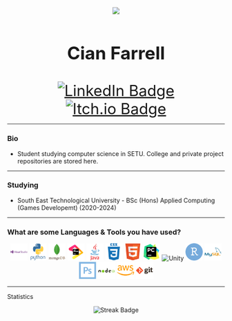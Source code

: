 <div id="header" style="font-size:35px" align="center">  
    <img src="https://media-exp1.licdn.com/dms/image/C4E16AQFrk76a0YZkpQ/profile-displaybackgroundimage-shrink_350_1400/0/1663160064037?e=1668643200&v=beta&t=ubheGAHrfJSKF1L0_T67Ppxajggr1-36cZmKyTDvecU"width="960"/>
    <h3> Cian Farrell </h3>
    <div id="badges" align="center">
        <a href="https://www.linkedin.com/in/cianfarrell02">
            <img src="https://img.shields.io/badge/LinkedIn-blue?style=for-the-badge&logo=linkedin&logoColor=white&theme=darcula" alt="LinkedIn Badge"/>
        </a>
      <a href="https://itch.io/profile/cfarrell">
                <img src="https://img.shields.io/badge/Itch.io-red?style=for-the-badge&logo=itch.io&logoColor=white&theme=darcula" alt="Itch.io Badge"/>
        </a>
    </div>
</div>

     
---
### Bio
- Student studying computer science in SETU. College and private project repositories are stored here.

---
### Studying
- South East Technological University - BSc (Hons) Applied Computing (Games Developemt) (2020-2024)
---

### What are some Languages & Tools you have used?
<div align="center">
    <img src="https://github.com/devicons/devicon/blob/master/icons/visualstudio/visualstudio-plain-wordmark.svg" title="VS" alt="VS" width="40" height="40"/>
    <img src="https://github.com/devicons/devicon/blob/master/icons/python/python-original-wordmark.svg" title="Python" alt="Python" width="40" height="40"/>
    <img src="https://github.com/devicons/devicon/blob/master/icons/mongodb/mongodb-original-wordmark.svg" title="Mongo" alt="Mongo" width="40" height="40"/>
    <img src="https://github.com/devicons/devicon/blob/master/icons/jetbrains/jetbrains-original.svg" title="Jetbrains" alt="Jetbrains" width="40" height="40"/>
    <img src="https://github.com/devicons/devicon/blob/master/icons/java/java-original-wordmark.svg" title="Java" alt="Java" width="40" height="40"/>
    <img src="https://github.com/devicons/devicon/blob/master/icons/css3/css3-plain-wordmark.svg"  title="CSS3" alt="CSS" width="40" height="40"/>
    <img src="https://github.com/devicons/devicon/blob/master/icons/html5/html5-original.svg" title="HTML5" alt="HTML" width="40" height="40"/>
    <img src="https://github.com/devicons/devicon/blob/master/icons/pycharm/pycharm-original.svg" title="Python" alt="Python" width="40" height="40"/>
    <img src="https://img.icons8.com/color/452/unity.png" title="Unity" alt="Unity" width="40" height="40"/>
    <img src="https://github.com/devicons/devicon/blob/master/icons/rstudio/rstudio-original.svg" title="RStudio" alt="R" width="40" height="40"/>
    <img src="https://github.com/devicons/devicon/blob/master/icons/mysql/mysql-original-wordmark.svg" title="MySQL"  alt="MySQL" width="40" height="40"/>
    <img src="https://github.com/devicons/devicon/blob/master/icons/photoshop/photoshop-line.svg" title="Photoshop" alt="Photoshop" width="40" height="40"/>
  <img src="https://github.com/devicons/devicon/blob/master/icons/nodejs/nodejs-original-wordmark.svg" title="NodeJS" alt="NodeJS" width="40" height="40"/>
    <img src="https://github.com/devicons/devicon/blob/master/icons/amazonwebservices/amazonwebservices-plain-wordmark.svg" title="AWS" alt="AWS" width="40" height="40"/>
    <img src="https://github.com/devicons/devicon/blob/master/icons/git/git-original-wordmark.svg" title="Git" alt="Git" width="40" height="40"/>
</div>

---
Statistics
<div id="streaks" align="center">
    <img src="http://github-readme-streak-stats.herokuapp.com?user=cfarrell02&theme=darcula&hide_border=true&border_radius=4.6&date_format=j%20M%5B%20Y%5D" alt="Streak Badge"/>
</div>
